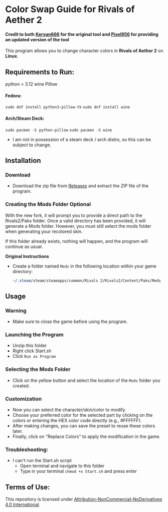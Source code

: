 # Color Swap Guide for Rivals of Aether 2
#### Credit to both [Keryan666](https://gamebanana.com/tools/18380) for the original tool and [Pixel956](https://gamebanana.com/tools/18562) for providing an updated version of the tool

This program allows you to change character colors in **Rivals of Aether 2** on **Linux**. 

## Requirements to Run:
python > 3.12 
wine
Pillow

#### Fedora:
`sudo dnf install python3-pillow-tk`
`sudo dnf install wine`

#### Arch/Steam Deck:
`sudo pacman -S python-pillow`
`sudo pacman -S wine`
* I am not in possession of a steam deck / arch distro, so this can be subject to change.

## Installation

### Download
- Download the zip file from [Releases](https://github.com/WK-Kz/Color-Swap-ROA-2/releases) and extract the ZIP file of the program.

### Creating the Mods Folder **Optional**
With the new fork, it will prompt you to provide a direct path to the Rivals2/Paks folder. Once a valid directory has been provided, it will generate a Mods folder. However, you must still select the mods folder when generating your recolored skin.

If this folder already exists, nothing will happen, and the program will continue as usual.

**Original Instructions**
- Create a folder named `Mods` in the following location within your game directory:

   ```css
   ~/.steam/steam/steamapps/common/Rivals 2/Rivals2/Content/Paks/Mods
   ```

## Usage

### Warning
- Make sure to close the game before using the program.

### Launching the Program
- Unzip this folder
- Right click Start.sh
- Click `Run as Program`

### Selecting the Mods Folder
- Click on the yellow button and select the location of the `Mods` folder you created.

### Customization
- Now you can select the character/skin/color to modify.
- Choose your preferred color for the selected part by clicking on the colors or entering the HEX color code directly (e.g., #FFFFFF).
- After making changes, you can save the preset to reuse these colors later.
- Finally, click on "Replace Colors" to apply the modification in the game.

### Troubleshooting:
- I can't run the Start.sh script
    - Open terminal and navigate to this folder
    - Type in your terminal `chmod +x Start.sh` and press enter

## Terms of Use:
This repository is licensed under [Attribution-NonCommercial-NoDerivatives 4.0 International](https://creativecommons.org/licenses/by-nc-nd/4.0/).

